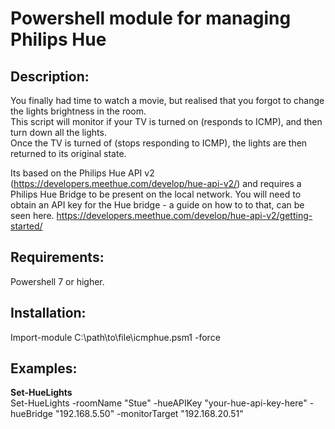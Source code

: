 # Powershell module for managing Philips Hue

## Description:
You finally had time to watch a movie, but realised that you forgot to change the lights brightness in the room.  
This script will monitor if your TV is turned on (responds to ICMP), and then turn down all the lights.  
Once the TV is turned of (stops responding to ICMP), the lights are then returned to its original state.

Its based on the Philips Hue API v2 (https://developers.meethue.com/develop/hue-api-v2/) and requires a Philips Hue Bridge to be present on the local network.
You will need to obtain an API key for the Hue bridge - a guide on how to to that, can be seen here. 
https://developers.meethue.com/develop/hue-api-v2/getting-started/



## Requirements:
Powershell 7 or higher.  

## Installation:
Import-module C:\path\to\file\icmphue.psm1 -force



## Examples:
**Set-HueLights**  
Set-HueLights -roomName "Stue" -hueAPIKey "your-hue-api-key-here" -hueBridge "192.168.5.50" -monitorTarget "192.168.20.51"